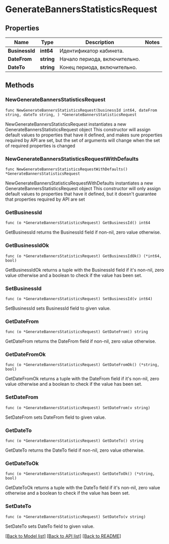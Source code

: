 # GenerateBannersStatisticsRequest

## Properties

Name | Type | Description | Notes
------------ | ------------- | ------------- | -------------
**BusinessId** | **int64** | Идентификатор кабинета. | 
**DateFrom** | **string** | Начало периода, включительно. | 
**DateTo** | **string** | Конец периода, включительно. | 

## Methods

### NewGenerateBannersStatisticsRequest

`func NewGenerateBannersStatisticsRequest(businessId int64, dateFrom string, dateTo string, ) *GenerateBannersStatisticsRequest`

NewGenerateBannersStatisticsRequest instantiates a new GenerateBannersStatisticsRequest object
This constructor will assign default values to properties that have it defined,
and makes sure properties required by API are set, but the set of arguments
will change when the set of required properties is changed

### NewGenerateBannersStatisticsRequestWithDefaults

`func NewGenerateBannersStatisticsRequestWithDefaults() *GenerateBannersStatisticsRequest`

NewGenerateBannersStatisticsRequestWithDefaults instantiates a new GenerateBannersStatisticsRequest object
This constructor will only assign default values to properties that have it defined,
but it doesn't guarantee that properties required by API are set

### GetBusinessId

`func (o *GenerateBannersStatisticsRequest) GetBusinessId() int64`

GetBusinessId returns the BusinessId field if non-nil, zero value otherwise.

### GetBusinessIdOk

`func (o *GenerateBannersStatisticsRequest) GetBusinessIdOk() (*int64, bool)`

GetBusinessIdOk returns a tuple with the BusinessId field if it's non-nil, zero value otherwise
and a boolean to check if the value has been set.

### SetBusinessId

`func (o *GenerateBannersStatisticsRequest) SetBusinessId(v int64)`

SetBusinessId sets BusinessId field to given value.


### GetDateFrom

`func (o *GenerateBannersStatisticsRequest) GetDateFrom() string`

GetDateFrom returns the DateFrom field if non-nil, zero value otherwise.

### GetDateFromOk

`func (o *GenerateBannersStatisticsRequest) GetDateFromOk() (*string, bool)`

GetDateFromOk returns a tuple with the DateFrom field if it's non-nil, zero value otherwise
and a boolean to check if the value has been set.

### SetDateFrom

`func (o *GenerateBannersStatisticsRequest) SetDateFrom(v string)`

SetDateFrom sets DateFrom field to given value.


### GetDateTo

`func (o *GenerateBannersStatisticsRequest) GetDateTo() string`

GetDateTo returns the DateTo field if non-nil, zero value otherwise.

### GetDateToOk

`func (o *GenerateBannersStatisticsRequest) GetDateToOk() (*string, bool)`

GetDateToOk returns a tuple with the DateTo field if it's non-nil, zero value otherwise
and a boolean to check if the value has been set.

### SetDateTo

`func (o *GenerateBannersStatisticsRequest) SetDateTo(v string)`

SetDateTo sets DateTo field to given value.



[[Back to Model list]](../README.md#documentation-for-models) [[Back to API list]](../README.md#documentation-for-api-endpoints) [[Back to README]](../README.md)


